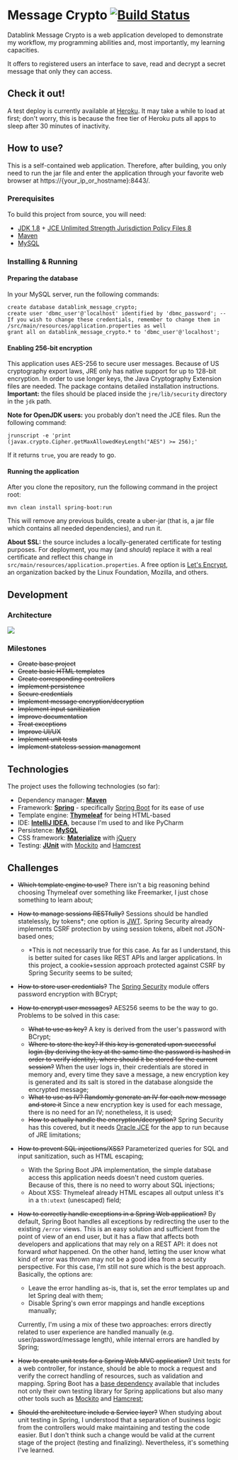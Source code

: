 # Message Crypto [![Build Status](https://travis-ci.org/arturhgca/message-crypto.svg?branch=master)](https://travis-ci.org/arturhgca/message-crypto)

Datablink Message Crypto is a web application developed to demonstrate my workflow, my programming abilities and, most importantly, my learning capacities.

It offers to registered users an interface to save, read and decrypt a secret message that only they can access.

## Check it out!

A test deploy is currently available at [Heroku](https://arturhgca-messagecrypto.herokuapp.com). It may take a while to load at first; don't worry, this is because the free tier of Heroku puts all apps to sleep after 30 minutes of inactivity.

## How to use?

This is a self-contained web application. Therefore, after building, you only need to run the jar file and enter the application through your favorite web browser at https://{your_ip_or_hostname}:8443/.

### Prerequisites

To build this project from source, you will need:

- [JDK 1.8](http://www.oracle.com/technetwork/java/javase/downloads/index.html) + [JCE Unlimited Strength Jurisdiction Policy Files 8](http://www.oracle.com/technetwork/java/javase/downloads/jce8-download-2133166.html)
- [Maven](https://maven.apache.org/)
- [MySQL](https://www.mysql.com/)

### Installing & Running

#### Preparing the database

In your MySQL server, run the following commands:

```mysql
create database datablink_message_crypto;
create user 'dbmc_user'@'localhost' identified by 'dbmc_password'; -- If you wish to change these credentials, remember to change them in /src/main/resources/application.properties as well
grant all on datablink_message_crypto.* to 'dbmc_user'@'localhost';
```

#### Enabling 256-bit encryption

This application uses AES-256 to secure user messages. Because of US cryptography export laws, JRE only has native support for up to 128-bit encryption. In order to use longer keys, the Java Cryptography Extension files are needed. The package contains detailed installation instructions. **Important:** the files should be placed inside the `jre/lib/security` directory in the `jdk` path.

**Note for OpenJDK users:** you probably don't need the JCE files. Run the following command:

```shell
jrunscript -e 'print (javax.crypto.Cipher.getMaxAllowedKeyLength("AES") >= 256);'
```

If it returns `true`, you are ready to go.

#### Running the application

After you clone the repository, run the following command in the project root:

`mvn clean install spring-boot:run`

This will remove any previous builds, create a uber-jar (that is, a jar file which contains all needed dependencies), and run it.

**About SSL:** the source includes a locally-generated certificate for testing purposes. For deployment, you may (and *should*) replace it with a real certificate and reflect this change in  `src/main/resources/application.properties`. A free option is [Let's Encrypt](https://letsencrypt.org/), an organization backed by the Linux Foundation, Mozilla, and others.

## Development

### Architecture

![](https://raw.githubusercontent.com/arturhgca/message-crypto/master/docs/architectural_diagram.png)

### Milestones

- ~~Create base project~~
- ~~Create basic HTML templates~~
- ~~Create corresponding controllers~~
- ~~Implement persistence~~
- ~~Secure credentials~~
- ~~Implement message encryption/decryption~~
- ~~Implement input sanitization~~
- ~~Improve documentation~~
- ~~Treat exceptions~~
- ~~Improve UI/UX~~
- ~~Implement unit tests~~
- ~~Implement stateless session management~~

## Technologies

The project uses the following technologies (so far):

- Dependency manager: **[Maven](https://maven.apache.org/)**
- Framework: **[Spring](https://projects.spring.io/spring-framework/)** - specifically [Spring Boot](https://projects.spring.io/spring-boot/) for its ease of use
- Template engine: **[Thymeleaf](http://www.thymeleaf.org/)** for being HTML-based
- IDE: **[IntelliJ IDEA](https://www.jetbrains.com/idea/)**, because I'm used to and like PyCharm
- Persistence: **[MySQL](https://www.mysql.com/)**
- CSS framework: [**Materialize**](http://materializecss.com/) with [jQuery](https://jquery.com/)
- Testing: [**JUnit**](http://junit.org/junit4/) with [Mockito](http://site.mockito.org/) and [Hamcrest](http://hamcrest.org/)

## Challenges

- ~~Which template engine to use?~~ There isn't a big reasoning behind choosing Thymeleaf over something like Freemarker, I just chose something to learn about;

- ~~How to manage sessions RESTfully?~~ Sessions should be handled statelessly, by tokens*; one option is [JWT](https://jwt.io/). Spring Security already implements CSRF protection by using session tokens, albeit not JSON-based ones;

  - *This is not necessarily true for this case. As far as I understand, this is better suited for cases like REST APIs and larger applications. In this project, a cookie+session approach protected against CSRF by Spring Security seems to be suited;

- ~~How to store user credentials?~~ The [Spring Security](https://projects.spring.io/spring-security/) module offers password encryption with BCrypt;

- ~~How to encrypt user messages?~~ AES256 seems to be the way to go. Problems to be solved in this case:
  - ~~What to use as key?~~ A key is derived from the user's password with BCrypt;
  - ~~Where to store the key? If this key is generated upon successful login (by deriving the key at the same time the password is hashed in order to verify identity), where should it be stored for the current session?~~ When the user logs in, their credentials are stored in memory and, every time they save a message, a new encryption key is generated and its salt is stored in the database alongside the encrypted message;
  - ~~What to use as IV? Randomly generate an IV for each new message and store it~~ Since a new encryption key is used for each message, there is no need for an IV; nonetheless, it is used;
  - ~~How to actually handle the encryption/decryption?~~ Spring Security has this covered, but it needs [Oracle JCE](https://stackoverflow.com/questions/6481627/java-security-illegal-key-size-or-default-parameters/6481658#6481658) for the app to run because of JRE limitations;

- ~~How to prevent SQL injections/XSS?~~ Parameterized queries for SQL and input sanitization, such as HTML escaping;
  - With the Spring Boot JPA implementation, the simple database access this application needs doesn't need custom queries. Because of this, there is no need to worry about SQL injections;
  - About XSS: Thymeleaf already HTML escapes all output unless it's in a `th:utext` (unescaped) field;

- ~~How to correctly handle exceptions in a Spring Web application?~~ By default, Spring Boot handles all exceptions by redirecting the user to the existing `/error` views. This is an easy solution and sufficient from the point of view of an end user, but it has a flaw that affects both developers and applications that may rely on a REST API: it does not forward *what* happened. On the other hand, letting the user know what kind of error was thrown may not be a good idea from a security perspective. For this case, I'm still not sure which is the best approach. Basically, the options are:

  - Leave the error handling as-is, that is, set the error templates up and let Spring deal with them;
  - Disable Spring's own error mappings and handle exceptions manually;

  Currently, I'm using a mix of these two approaches: errors directly related to user experience are handled manually (e.g. user/password/message length), while internal errors are handled by Spring;

- ~~How to create unit tests for a Spring Web MVC application?~~ Unit tests for a web controller, for instance, should be able to mock a request and verify the correct handling of resources, such as validation and mapping. Spring Boot has a [base dependency](https://docs.spring.io/spring-boot/docs/current/reference/html/boot-features-testing.html) available that includes not only their own testing library for Spring applications but also many other tools such as [Mockito](http://mockito.org/) and [Hamcrest](http://hamcrest.org/JavaHamcrest/);

- ~~Should the architecture include a Service layer?~~ When studying about unit testing in Spring, I understood that a separation of business logic from the controllers would make maintaining and testing the code easier. But I don't think such a change would be valid at the current stage of the project (testing and finalizing). Nevertheless, it's something I've learned.


